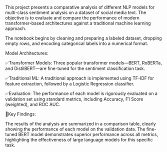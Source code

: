 This project presents a comparative analysis of different NLP models for multi-class sentiment analysis on a dataset of social media text. The objective is to evaluate and compare the performance of modern transformer-based architectures against a traditional machine learning approach.

The notebook begins by cleaning and preparing a labeled dataset, dropping empty rows, and encoding categorical labels into a numerical format.

Model Architectures:

✅Transformer Models: Three popular transformer models—BERT, RoBERTa, and DistilBERT—are fine-tuned for the sentiment classification task.

✅Traditional ML: A traditional approach is implemented using TF-IDF for feature extraction, followed by a Logistic Regression classifier.

✅Evaluation: The performance of each model is rigorously evaluated on a validation set using standard metrics, including Accuracy, F1 Score (weighted), and ROC AUC.

📝Key Findings:

The results of the analysis are summarized in a comparison table, clearly showing the performance of each model on the validation data. The fine-tuned BERT model demonstrates superior performance across all metrics, highlighting the effectiveness of large language models for this specific task.
